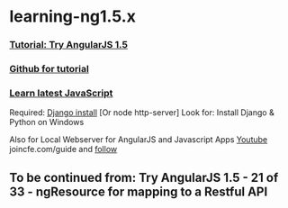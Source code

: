 # learning-ng1.5.x

### [Tutorial: Try AngularJS 1.5](https://www.youtube.com/playlist?list=PLEsfXFp6DpzRB30gXPSwzAEQfqiUZkRsg)
### [Github for tutorial](https://github.com/codingforentrepreneurs/Try-Angular-1.5)
### [Learn latest JavaScript](joincfe.com/learn/javascript)

Required:
[Django install](https://www.youtube.com/codingentrepreneurs)
[Or node http-server]
Look for: Install Django & Python on Windows

Also for Local Webserver for AngularJS and Javascript Apps [Youtube](https://www.youtube.com/watch?v=P4N3MDOSITs)
joincfe.com/guide and [follow](https://github.com/codingforentrepreneurs/Guides/blob/master/all/angular_webserver.md)

## To be continued from: Try AngularJS 1.5 - 21 of 33 - ngResource for mapping to a Restful API